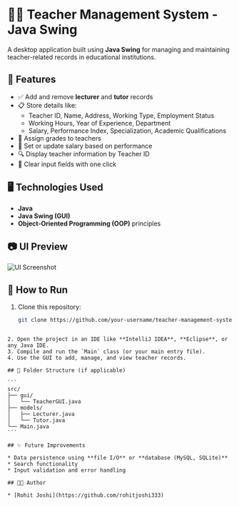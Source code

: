 # 🧑‍🏫 Teacher Management System - Java Swing

A desktop application built using **Java Swing** for managing and maintaining teacher-related records in educational institutions.

## 📌 Features

- ✅ Add and remove **lecturer** and **tutor** records
- 📋 Store details like:
  - Teacher ID, Name, Address, Working Type, Employment Status
  - Working Hours, Year of Experience, Department
  - Salary, Performance Index, Specialization, Academic Qualifications
- 🧮 Assign grades to teachers
- 💸 Set or update salary based on performance
- 🔍 Display teacher information by Teacher ID
- 🧼 Clear input fields with one click

## 🖥️ Technologies Used

- **Java**
- **Java Swing (GUI)**
- **Object-Oriented Programming (OOP)** principles

## 📷 UI Preview

![UI Screenshot](<img width="1620" height="1007" alt="Screenshot 2025-07-13 at 12 34 04 AM" src="https://github.com/user-attachments/assets/83d56242-b795-49e8-afe6-5fb0f37d7543" />
)

## 🚀 How to Run

1. Clone this repository:
   ```bash
   git clone https://github.com/your-username/teacher-management-system.git
````

2. Open the project in an IDE like **IntelliJ IDEA**, **Eclipse**, or any Java IDE.
3. Compile and run the `Main` class (or your main entry file).
4. Use the GUI to add, manage, and view teacher records.

## 📂 Folder Structure (if applicable)

```
src/
├── gui/
│   └── TeacherGUI.java
├── models/
│   ├── Lecturer.java
│   └── Tutor.java
└── Main.java
```

## ✨ Future Improvements

* Data persistence using **file I/O** or **database (MySQL, SQLite)**
* Search functionality
* Input validation and error handling

## 🧑‍💻 Author

* [Rohit Joshi](https://github.com/rohitjoshi333)
